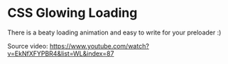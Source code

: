 # CSS Glowing Loading

There is a beaty loading animation and easy to write for your preloader :)

Source video: https://www.youtube.com/watch?v=EkNfXFYPBR4&list=WL&index=87
